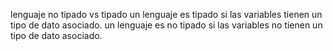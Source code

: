 lenguaje no tipado vs tipado
un lenguaje es tipado si las variables tienen un tipo de dato asociado.
un lenguaje es no tipado si las variables no tienen un tipo de dato asociado.